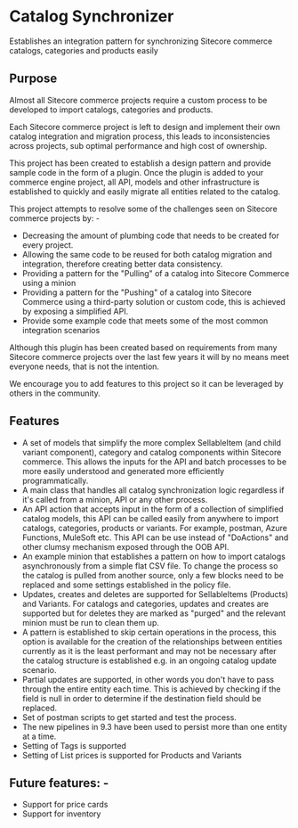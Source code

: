 # Catalog Synchronizer
Establishes an integration pattern for synchronizing Sitecore commerce catalogs, categories and products easily
## Purpose

Almost all Sitecore commerce projects require a custom process to be developed to import catalogs, categories and products.

Each Sitecore commerce project is left to design and implement their own catalog integration and migration process, this leads to inconsistencies across projects, sub optimal performance and high cost of ownership.

This project has been created to establish a design pattern and provide sample code in the form of a plugin. Once the plugin is added to your commerce engine project, all API, models and other infrastructure is established to quickly and easily migrate all entities related to the catalog.

This project attempts to resolve some of the challenges seen on Sitecore commerce projects by: -

- Decreasing the amount of plumbing code that needs to be created for every project.
- Allowing the same code to be reused for both catalog migration and integration, therefore creating better data consistency.
- Providing a pattern for the &quot;Pulling&quot; of a catalog into Sitecore Commerce using a minion
- Providing a pattern for the &quot;Pushing&quot; of a catalog into Sitecore Commerce using a third-party solution or custom code, this is achieved by exposing a simplified API.
- Provide some example code that meets some of the most common integration scenarios

Although this plugin has been created based on requirements from many Sitecore commerce projects over the last few years it will by no means meet everyone needs, that is not the intention.

We encourage you to add features to this project so it can be leveraged by others in the community.

## Features

- A set of models that simplify the more complex SellableItem (and child variant component), category and catalog components within Sitecore commerce. This allows the inputs for the API and batch processes to be more easily understood and generated more efficiently programmatically.
- A main class that handles all catalog synchronization logic regardless if it&#39;s called from a minion, API or any other process.
- An API action that accepts input in the form of a collection of simplified catalog models, this API can be called easily from anywhere to import catalogs, categories, products or variants. For example, postman, Azure Functions, MuleSoft etc. This API can be use instead of &quot;DoActions&quot; and other clumsy mechanism exposed through the OOB API.
- An example minion that establishes a pattern on how to import catalogs asynchronously from a simple flat CSV file. To change the process so the catalog is pulled from another source, only a few blocks need to be replaced and some settings established in the policy file.
- Updates, creates and deletes are supported for SellableItems (Products) and Variants. For catalogs and categories, updates and creates are supported but for deletes they are marked as &quot;purged&quot; and the relevant minion must be run to clean them up.
- A pattern is established to skip certain operations in the process, this option is available for the creation of the relationships between entities currently as it is the least performant and may not be necessary after the catalog structure is established e.g. in an ongoing catalog update scenario.
- Partial updates are supported, in other words you don&#39;t have to pass through the entire entity each time. This is achieved by checking if the field is null in order to determine if the destination field should be replaced.
- Set of postman scripts to get started and test the process.
- The new pipelines in 9.3 have been used to persist more than one entity at a time.
- Setting of Tags is supported
- Setting of List prices is supported for Products and Variants

## Future features: -

- Support for price cards
- Support for inventory
